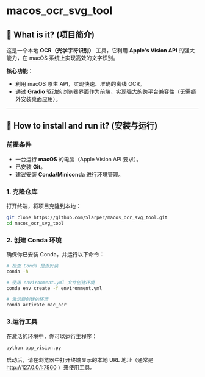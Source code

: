 # macos_ocr_svg_tool

## 📝 What is it? (项目简介)

这是一个本地 **OCR（光学字符识别）** 工具，它利用 **Apple's Vision API** 的强大能力，在 macOS 系统上实现高效的文字识别。

**核心功能：**

* 利用 macOS 原生 API，实现快速、准确的离线 OCR。
* 通过 **Gradio** 驱动的浏览器界面作为前端，实现强大的跨平台兼容性（无需额外安装桌面应用）。

---

## 🚀 How to install and run it? (安装与运行)

### 前提条件

* 一台运行 **macOS** 的电脑（Apple Vision API 要求）。
* 已安装 **Git**。
* 建议安装 **Conda/Miniconda** 进行环境管理。

### 1. 克隆仓库

打开终端，将项目克隆到本地：

```bash
git clone https://github.com/Slarper/macos_ocr_svg_tool.git
cd macos_ocr_svg_tool
```

### 2. 创建 Conda 环境
确保你已安装 Conda，并运行以下命令：
```bash
# 检查 Conda 是否安装
conda -h

# 使用 environment.yml 文件创建环境
conda env create -f environment.yml

# 激活新创建的环境
conda activate mac_ocr
```

### 3.运行工具
在激活的环境中，你可以运行主程序：
```
python app_vision.py
```
启动后，请在浏览器中打开终端显示的本地 URL 地址（通常是 http://127.0.0.1:7860 ）来使用工具。



